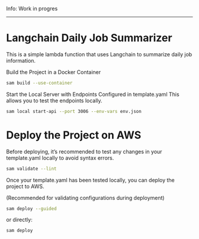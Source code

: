 Info: Work in progres

--------------

# Langchain Daily Job Summarizer

This is a simple lambda function that uses Langchain to summarize daily job information.

Build the Project in a Docker Container

```bash
sam build --use-container
```

Start the Local Server with Endpoints Configured in template.yaml
This allows you to test the endpoints locally.

```bash
sam local start-api --port 3006 --env-vars env.json
```

# Deploy the Project on AWS
Before deploying, it’s recommended to test any changes in your template.yaml locally to avoid syntax errors.

```bash
sam validate --lint
```

Once your template.yaml has been tested locally, you can deploy the project to AWS.

(Recommended for validating configurations during deployment)

```bash
sam deploy --guided
```

or directly:

```bash
sam deploy
```
